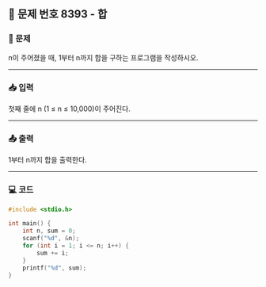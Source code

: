 ## 📝 문제 번호 8393 - 합

### 📌 문제
n이 주어졌을 때, 1부터 n까지 합을 구하는 프로그램을 작성하시오.

---

### 📥 입력
첫째 줄에 n (1 ≤ n ≤ 10,000)이 주어진다.

---

### 📤 출력
1부터 n까지 합을 출력한다.

---

### 💻 코드
```c
#include <stdio.h>

int main() {
	int n, sum = 0;
	scanf("%d", &n);
	for (int i = 1; i <= n; i++) {
		sum += i;
	}
	printf("%d", sum);
}
```
